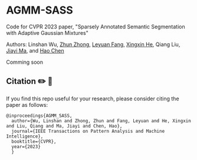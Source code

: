 # AGMM-SASS
Code for CVPR 2023 paper, "Sparsely Annotated Semantic Segmentation with Adaptive Gaussian Mixtures"

Authors: Linshan Wu, <a href="https://scholar.google.com/citations?user=nZizkQ0AAAAJ&hl">Zhun Zhong</a>, <a href="https://scholar.google.com/citations?hl=en&user=Gfa4nasAAAAJ">Leyuan Fang</a>, <a href="https://scholar.google.com/citations?hl=zh-CN&user=bHSKDuYAAAAJ">Xingxin He</a>, Qiang Liu, <a href="https://scholar.google.com/citations?hl=zh-CN&user=73trMQkAAAAJ">Jiayi Ma</a>, and <a href="https://scholar.google.com/citations?hl=en&user=Z_t5DjwAAAAJ">Hao Chen</a>

Comming soon

## Citation ✏️ 📄
If you find this repo useful for your research, please consider citing the paper as follows:
```
@inproceedings{AGMM_SASS,
  author={Wu, Linshan and Zhong, Zhun and Fang, Leyuan and He, Xingxin and Liu, Qiang and Ma, Jiayi and Chen, Hao},
  journal={IEEE Transactions on Pattern Analysis and Machine Intelligence}, 
  booktitle={CVPR},
  year={2023}
  }
```

